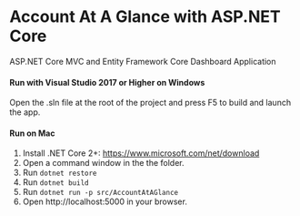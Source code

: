 # Account At A Glance with ASP.NET Core

ASP.NET Core MVC and Entity Framework Core Dashboard Application

#### Run with Visual Studio 2017 or Higher on Windows

Open the .sln file at the root of the project and press F5 to build and launch the app.

#### Run on Mac

1. Install .NET Core 2+: https://www.microsoft.com/net/download
1. Open a command window in the the folder.
1. Run `dotnet restore`
1. Run `dotnet build`
1. Run `dotnet run -p src/AccountAtAGlance`
1. Open http://localhost:5000 in your browser.

